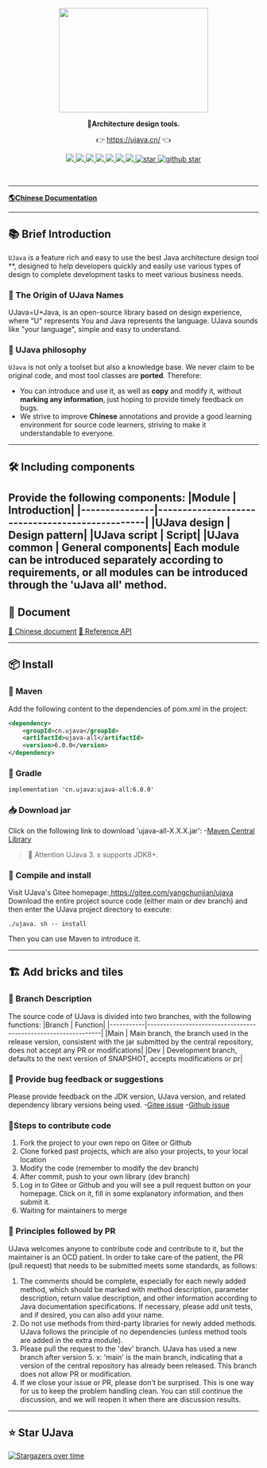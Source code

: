 <div align="center">
<p align="center">
	<a href="https://ujava.cn/"><img src="https://ujava.cn/logo/logo.svg" style="width:300px; height:210px"></a>

</p>
<p align="center">
	<strong>🍬Architecture design tools.</strong>
</p>
<p align="center">
	👉 <a href="https://ujava.cn">https://ujava.cn/</a> 👈
</p>

<p align="center">
	<a target="_blank" href="https://search.maven.org/artifact/cn.ujava/ujava-all">
		<img src="https://img.shields.io/maven-central/v/cn.ujava/ujava-all.svg?label=Maven%20Central" />
	</a>
	<a target="_blank" href="https://license.coscl.org.cn/MulanPSL2">
		<img src="https://img.shields.io/:license-MulanPSL2-blue.svg" />
	</a>
	<a target="_blank" href="https://www.oracle.com/java/technologies/javase/javase-jdk8-downloads.html">
		<img src="https://img.shields.io/badge/JDK-8+-green.svg" />
	</a>
	<a target="_blank" href="https://travis-ci.com/yangchunjian/ujava">
		<img src="https://travis-ci.com/yangchunjian/ujava.svg?branch=main" />
	</a>
	<a href="https://www.codacy.com/gh/yangchunjian/ujava/dashboard?utm_source=github.com&amp;utm_medium=referral&amp;utm_content=yangchunjian/ujava&amp;utm_campaign=Badge_Grade">
		<img src="https://app.codacy.com/project/badge/Grade/8a6897d9de7440dd9de8804c28d2871d"/>
	</a>
	<a href="https://codecov.io/gh/yangchunjian/ujava">
		<img src="https://codecov.io/gh/yangchunjian/ujava/branch/main/graph/badge.svg" />
	</a>
	<a target="_blank" href="https://gitter.im/ujava/Lobby?utm_source=badge&utm_medium=badge&utm_campaign=pr-badge&utm_content=badge">
		<img src="https://badges.gitter.im/ujava/Lobby.svg" />
	</a>
	<a target="_blank" href='https://gitee.com/yangchunjian/ujava/stargazers'>
		<img src='https://gitee.com/yangchunjian/ujava/badge/star.svg?theme=gvp' alt='star'/>
	</a>
	<a target="_blank" href='https://github.com/yangchunjian/ujava'>
		<img src="https://img.shields.io/github/stars/yangchunjian/ujava.svg?style=social" alt="github star"/>
	</a>
</p>
</div>
<br/>

-------------------------------------------------------------------------------

[**🌎Chinese Documentation**](https://ujava.cn/home.html)

-------------------------------------------------------------------------------

## 📚 Brief Introduction
`UJava` is a feature rich and easy to use the best Java architecture design tool **, designed to help developers quickly and easily use various types of design to complete development tasks to meet various business needs.
### 🎁 The Origin of UJava Names
UJava=U+Java, is an open-source library based on design experience, where "U" represents You and Java represents the language. UJava sounds like "your language", simple and easy to understand.
### 🍺 UJava philosophy
`UJava` is not only a toolset but also a knowledge base. We never claim to be original code, and most tool classes are **ported**. Therefore:
- You can introduce and use it, as well as **copy** and modify it, without **marking any information**, just hoping to provide timely feedback on bugs.
- We strive to improve **Chinese** annotations and provide a good learning environment for source code learners, striving to make it understandable to everyone.
-------------------------------------------------------------------------------
## 🛠️ Including components
Provide the following components:
|Module | Introduction|
|---------------|------------------------------------------------|
|UJava design | Design pattern|
|UJava script | Script|
|UJava common | General components|
Each module can be introduced separately according to requirements, or all modules can be introduced through the 'uJava all' method.
-------------------------------------------------------------------------------
## 📝 Document
[ 📘 Chinese document](https://www.ujava.cn/)
[ 📙 Reference API](https://apidoc.gitee.com/yangchunjian/ujava)

-------------------------------------------------------------------------------

## 📦 Install
### 🍊 Maven
Add the following content to the dependencies of pom.xml in the project:
```XML
<dependency>
    <groupId>cn.ujava</groupId>
    <artifactId>ujava-all</artifactId>
    <version>6.0.0</version>
</dependency>
```
### 🍐 Gradle
```
implementation 'cn.ujava:ujava-all:6.0.0'
```
### 📥 Download jar
Click on the following link to download 'ujava-all-X.X.X.jar':
-[Maven Central Library](https://repo1.maven.org/maven2/cn/ujava/ujava-all/6.0.0/)
> 🔔 Attention
>UJava 3. x supports JDK8+.
### 🚽 Compile and install
Visit UJava's Gitee homepage:[ https://gitee.com/yangchunjian/ujava ](https://gitee.com/yangchunjian/ujava)Download the entire project source code (either main or dev branch) and then enter the UJava project directory to execute:
```Sh
./ujava. sh -- install
```
Then you can use Maven to introduce it.

-------------------------------------------------------------------------------

## 🏗 Add bricks and tiles
### 🎋 Branch Description
The source code of UJava is divided into two branches, with the following functions:
|Branch | Function|
|-----------|---------------------------------------------------------------|
|Main | Main branch, the branch used in the release version, consistent with the jar submitted by the central repository, does not accept any PR or modifications|
|Dev | Development branch, defaults to the next version of SNAPSHOT, accepts modifications or pr|
### 🐞 Provide bug feedback or suggestions
Please provide feedback on the JDK version, UJava version, and related dependency library versions being used.
-[Gitee issue](https://gitee.com/yangchunjian/ujava/issues)
-[Github issue](https://github.com/yangchunjian/ujava/issues)
### 🧬Steps to contribute code
1. Fork the project to your own repo on Gitee or Github
2. Clone forked past projects, which are also your projects, to your local location
3. Modify the code (remember to modify the dev branch)
4. After commit, push to your own library (dev branch)
5. Log in to Gitee or Github and you will see a pull request button on your homepage. Click on it, fill in some explanatory information, and then submit it.
6. Waiting for maintainers to merge

### 📐 Principles followed by PR
UJava welcomes anyone to contribute code and contribute to it, but the maintainer is an OCD patient. In order to take care of the patient, the PR (pull request) that needs to be submitted meets some standards, as follows:
1. The comments should be complete, especially for each newly added method, which should be marked with method description, parameter description, return value description, and other information according to Java documentation specifications. If necessary, please add unit tests, and if desired, you can also add your name.
2. Do not use methods from third-party libraries for newly added methods. UJava follows the principle of no dependencies (unless method tools are added in the extra module).
3. Please pull the request to the 'dev' branch. UJava has used a new branch after version 5. x: 'main' is the main branch, indicating that a version of the central repository has already been released. This branch does not allow PR or modification.
4. If we close your issue or PR, please don't be surprised. This is one way for us to keep the problem handling clean. You can still continue the discussion, and we will reopen it when there are discussion results.
-------------------------------------------------------------------------------

## ⭐ Star UJava

[![Stargazers over time](https://starchart.cc/yangchunjian/ujava.svg)](https://starchart.cc/yangchunjian/ujava)

